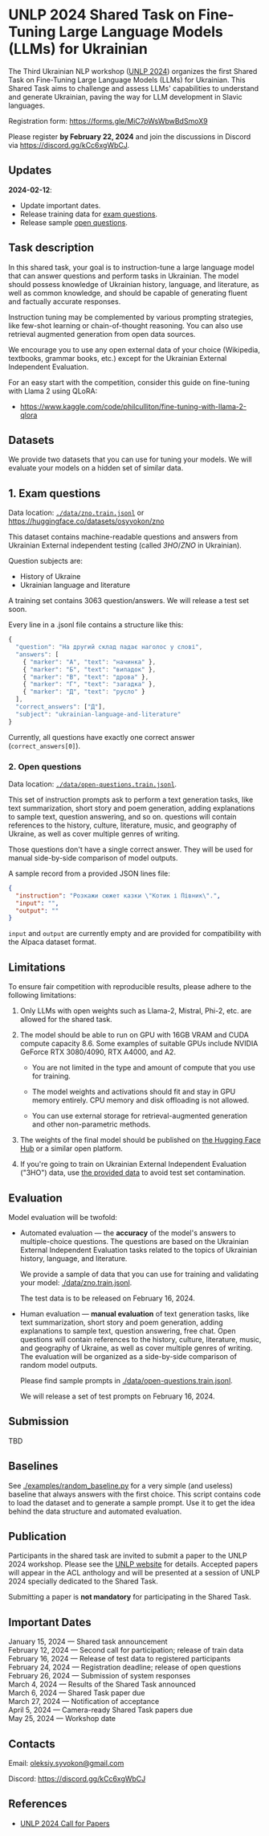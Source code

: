 UNLP 2024 Shared Task on Fine-Tuning Large Language Models (LLMs) for Ukrainian
===============================================================================

The Third Ukrainian NLP workshop ([UNLP 2024](https://unlp.org.ua/))
organizes the first Shared Task on Fine-Tuning Large Language Models
(LLMs) for Ukrainian. This Shared Task aims to challenge and assess
LLMs' capabilities to understand and generate Ukrainian, paving the way
for LLM development in Slavic languages.

Registration form: https://forms.gle/MiC7pWsWbwBdSmoX9

Please register **by February 22, 2024** and join the discussions in Discord
via https://discord.gg/kCc6xgWbCJ.

Updates
-------

**2024-02-12**:

* Update important dates.
* Release training data for [exam questions](./data/zno.train.jsonl).
* Release sample [open questions](./data/open-questions.train.jsonl).

Task description
----------------

In this shared task, your goal is to instruction-tune a large language
model that can answer questions and perform tasks in Ukrainian. The
model should possess knowledge of Ukrainian history, language, and
literature, as well as common knowledge, and should be capable of
generating fluent and factually accurate responses.

Instruction tuning may be complemented by various prompting strategies,
like few-shot learning or chain-of-thought reasoning. You can also use
retrieval augmented generation from open data sources.

We encourage you to use any open external data of your choice
(Wikipedia, textbooks, grammar books, etc.) except for the Ukrainian
External Independent Evaluation.

For an easy start with the competition, consider this guide on
fine-tuning with Llama 2 using QLoRA:

* https://www.kaggle.com/code/philculliton/fine-tuning-with-llama-2-qlora


Datasets
--------

We provide two datasets that you can use for tuning your models.
We will evaluate your models on a hidden set of similar data.

## 1. Exam questions

Data location: [`./data/zno.train.jsonl`](./data/zno.train.jsonl) or
https://huggingface.co/datasets/osyvokon/zno

This dataset contains machine-readable questions and answers from Ukrainian
External independent testing (called _ЗНО_/_ZNO_ in Ukrainian).

Question subjects are:

- History of Ukraine
- Ukrainian language and literature

A training set contains 3063 question/answers. We will release a test set soon.

Every line in a .jsonl file contains a structure like this:

```js
{
  "question": "На другий склад падає наголос у слові",
  "answers": [
    { "marker": "А", "text": "начинка" },
    { "marker": "Б", "text": "випадок" },
    { "marker": "В", "text": "дрова" },
    { "marker": "Г", "text": "загадка" },
    { "marker": "Д", "text": "русло" }
  ],
  "correct_answers": ["Д"],
  "subject": "ukrainian-language-and-literature"
}
```

Currently, all questions have exactly one correct answer (`correct_answers[0]`).


### 2. Open questions

Data location: [`./data/open-questions.train.jsonl`](./data/open-questions.train.jsonl).

This set of instruction prompts ask to perform a text generation tasks,
like text summarization, short story and poem generation, adding
explanations to sample text, question answering, and so on.
questions will contain references to the history, culture, literature,
music, and geography of Ukraine, as well as cover multiple genres of
writing.

Those questions don't have a single correct answer. They will be
used for manual side-by-side comparison of model outputs.

A sample record from a provided JSON lines file:

```json
{
  "instruction": "Розкажи сюжет казки \"Котик і Півник\".",
  "input": "",
  "output": ""
}
```

`input` and `output` are currently empty and are provided for compatibility
with the Alpaca dataset format.


Limitations
-----------

To ensure fair competition with reproducible results, please adhere to
the following limitations:

1.  Only LLMs with open weights such as Llama-2, Mistral, Phi-2, etc.
    are allowed for the shared task.

2.  The model should be able to run on GPU with 16GB VRAM and CUDA
    compute capacity 8.6. Some examples of suitable GPUs include NVIDIA
    GeForce RTX 3080/4090, RTX A4000, and A2.

    - You are not limited in the type and amount of compute that you use for
      training.

    - The model weights and activations should fit and stay in GPU memory
      entirely. CPU memory and disk offloading is not allowed.

    - You can use external storage for retrieval-augmented generation and
      other non-parametric methods.

3.  The weights of the final model should be published on [the Hugging
    Face Hub](https://huggingface.co/) or a similar open platform.

4.  If you're going to train on Ukrainian External Independent Evaluation ("ЗНО")
    data, use [the provided data](./data/zno.train.jsonl) to avoid
    test set contamination.


Evaluation
----------

Model evaluation will be twofold:

-   Automated evaluation — the **accuracy** of the model's answers to
    multiple-choice questions. The questions are based on the Ukrainian
    External Independent Evaluation tasks related to the topics of
    Ukrainian history, language, and literature.

    We provide a sample of data that you can use for training and
    validating your model: [./data/zno.train.jsonl](./data/zno.train.jsonl).

    The test data is to be released on February 16, 2024.

-   Human evaluation — **manual evaluation** of text generation tasks,
    like text summarization, short story and poem generation, adding
    explanations to sample text, question answering, free chat. Open
    questions will contain references to the history, culture, literature,
    music, and geography of Ukraine, as well as cover multiple genres of
    writing. The evaluation will be organized as a side-by-side comparison
    of random model outputs.

    Please find sample prompts in [./data/open-questions.train.jsonl](./data/open-questions.train.jsonl).

    We will release a set of test prompts on February 16, 2024.



Submission
----------

TBD

Baselines
---------

See [./examples/random_baseline.py](./examples/random_baseline.py) for
a very simple (and useless) baseline that always answers with the first
choice. This script contains code to load the dataset and to generate a
sample prompt. Use it to get the idea behind the data structure and
automated evaluation.

Publication
-----------

Participants in the shared task are invited to submit a paper to the
UNLP 2024 workshop. Please see the [UNLP website](https://unlp.org.ua/)
for details. Accepted papers will appear in the ACL anthology and will
be presented at a session of UNLP 2024 specially dedicated to the Shared
Task.

Submitting a paper is **not mandatory** for participating in the Shared
Task.

Important Dates
---------------

January 15, 2024 — Shared task announcement\
February 12, 2024 — Second call for participation; release of train data\
February 16, 2024 — Release of test data to registered participants\
February 24, 2024 — Registration deadline; release of open questions\
February 26, 2024 — Submission of system responses\
March 4, 2024 — Results of the Shared Task announced\
March 6, 2024 — Shared Task paper due\
March 27, 2024 — Notification of acceptance\
April 5, 2024 — Camera-ready Shared Task papers due\
May 25, 2024 — Workshop date

Contacts
--------

Email: oleksiy.syvokon@gmail.com

Discord: https://discord.gg/kCc6xgWbCJ

References
----------

- [UNLP 2024 Call for Papers](https://unlp.org.ua/call-for-papers/)
